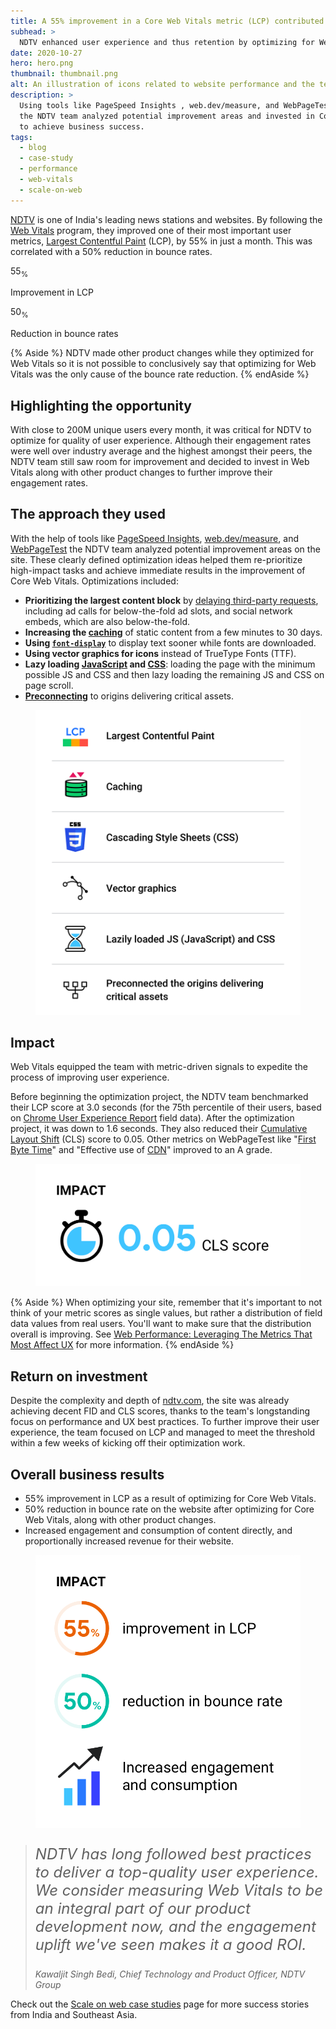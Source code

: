 ```yaml
---
title: A 55% improvement in a Core Web Vitals metric (LCP) contributed to a 50% bounce rate drop for NDTV
subhead: >
  NDTV enhanced user experience and thus retention by optimizing for Web Vitals.
date: 2020-10-27
hero: hero.png
thumbnail: thumbnail.png
alt: An illustration of icons related to website performance and the text 'scale on web' and 'NDTV'.
description: >
  Using tools like PageSpeed Insights , web.dev/measure, and WebPageTest,
  the NDTV team analyzed potential improvement areas and invested in Core Web Vitals
  to achieve business success. 
tags:
  - blog
  - case-study
  - performance
  - web-vitals
  - scale-on-web
---
```


[NDTV](https://ndtv.com) is one of India's leading news stations and websites. By following the [Web
Vitals](/vitals/) program, they improved one of their most important user metrics,
[Largest Contentful Paint](/lcp/) (LCP), by 55% in just a month. This was correlated
with a 50% reduction in bounce rates.

<div class="w-stats">
  <div class="w-stat">
    <p class="w-stat__figure">55<sub class="w-stat__sub">%</sub></p>
    <p class="w-stat__desc">Improvement in LCP</p>
  </div>
  <div class="w-stat">
    <p class="w-stat__figure">50<sub class="w-stat__sub">%</sub></p>
    <p class="w-stat__desc">Reduction in bounce rates</p>
  </div>
</div>

{% Aside %}
  NDTV made other product changes while they optimized for Web Vitals
  so it is not possible to conclusively say that optimizing for Web Vitals was
  the only cause of the bounce rate reduction.
{% endAside %}

## Highlighting the opportunity 

With close to 200M unique users every month, it was critical for NDTV to optimize for quality of
user experience. Although their engagement rates were well over industry average and the highest
amongst their peers, the NDTV team still saw room for improvement and decided to invest in Web
Vitals along with other product changes to further improve their engagement rates. 

## The approach they used

With the help of tools like [PageSpeed
Insights](/chrome-ux-report-pagespeed-insights/),
[web.dev/measure](/measure), and [WebPageTest](https://www.webpagetest.org/) the NDTV
team analyzed potential improvement areas on the site. These clearly defined optimization ideas
helped them re-prioritize high-impact tasks and achieve immediate results in the improvement of Core
Web Vitals. Optimizations included:

<div class="w-columns">
  <ul>
    <li>
      <b>Prioritizing the largest content block</b> by
      <a href="/efficiently-load-third-party-javascript/#use-async-or-defer">delaying third-party requests</a>,
      including ad calls for below-the-fold ad slots, and social network embeds, which are also
      below-the-fold.
    </li>
    <li>
      <b>Increasing the <a href="/uses-long-cache-ttl/">caching</a></b> of static content from a
      few minutes to 30 days.
    </li>
    <li>
      <b>Using <a href="/avoid-invisible-text/"><code>font-display</code></a></b>
      to display text sooner while fonts are downloaded.
    </li>
    <li>
      <b>Using vector graphics for icons</b> instead of TrueType Fonts (TTF).
    </li>
    <li>
      <b>Lazy loading 
      <a href="/efficiently-load-third-party-javascript/#lazy-load-third-party-resources">JavaScript</a>
      and <a href="https://css-tricks.com/native-lazy-loading/">CSS</a></b>: loading the page with the minimum
      possible JS and CSS and then lazy loading the remaining JS and CSS on page scroll.
    </li>
    <li>
      <b><a href="/uses-rel-preconnect/">Preconnecting</a></b> to origins delivering critical assets.
    </li>
  </ul>
  <figure class="w-figure">
    <img class="w-screenshot" 
        src="optimizations.png"
        alt="A summary of the optimizations: Largest Contentful Paint, Caching,
             CSS, vector graphics, lazily loaded JS and CSS, preconnecting.">
  </figure>
</div>

## Impact

Web Vitals equipped the team with metric-driven signals to expedite the
process of improving user experience.

<div class="w-columns">
  <p>
    Before beginning the optimization project, the NDTV team benchmarked their LCP
    score at 3.0 seconds (for the 75th percentile of their users, based on 
    <a href="/chrome-ux-report/">Chrome User Experience Report</a> field data).
    After the optimization project, it was down to 1.6 seconds.
    They also reduced their <a href="/cls">Cumulative Layout Shift</a> (CLS) score to
    0.05. Other metrics on WebPageTest like
    "<a href="/time-to-first-byte">First Byte Time</a>" and "Effective use of
    <a href="/content-delivery-networks/">CDN</a>" improved to an A grade.
  </p>
  <figure class="w-figure">
    <img class="w-screenshot" 
        src="cls.png"
        alt="0.05 CLS score.">
  </figure>
</div>

{% Aside %}
  When optimizing your site, remember that it's important to not think of your
  metric scores as single values, but rather a distribution of field data values
  from real users. You'll want to make sure that the distribution overall is improving.
  See [Web Performance: Leveraging The Metrics That Most Affect UX](https://youtu.be/6Ljq-Jn-EgU?t=120)
  for more information.
{% endAside %}

## Return on investment

Despite the complexity and depth of [ndtv.com](https://ndtv.com), the site was
already achieving decent FID and CLS scores, thanks to the team's longstanding
focus on performance and UX best practices. To further improve their user
experience, the team focused on LCP and managed to meet the threshold within a
few weeks of kicking off their optimization work.

## Overall business results 

<div class="w-columns">
  <ul>
    <li>55% improvement in LCP as a result of optimizing for Core Web Vitals.</li>
    <li>
      50% reduction in bounce rate on the website after optimizing for Core Web Vitals, along with
      other product changes.
    </li>
    <li>
      Increased engagement and consumption of content directly, and proportionally increased
      revenue for their website.
    </li>
  </ul>
  <figure class="w-figure">
    <img class="w-screenshot" 
        src="bounce-rate.png"
        alt="55% improvement in LCP. 50% reduction in bounce rate. Increased engagement and consumption.">
  </figure>
</div>

<blockquote>
  <p style="font-style: italic; font-size: 1.5rem;">
    NDTV has long followed best practices to deliver a top-quality user experience. We consider
    measuring Web Vitals to be an integral part of our product development now, and the engagement
    uplift we've seen makes it a good ROI.
  </p>
  <cite>Kawaljit Singh Bedi, Chief Technology and Product Officer, NDTV Group</cite>
</blockquote>

Check out the [Scale on web case studies](/scale-on-web) page for more success
stories from India and Southeast Asia.